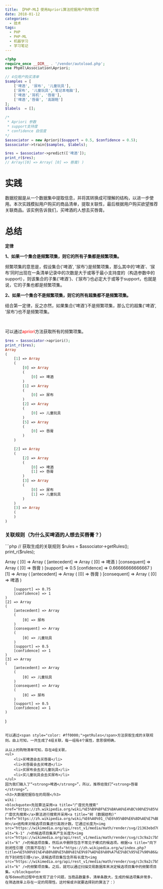```yaml
---
title: 【PHP-ML】使用Apriori算法挖掘用户购物习惯
date: 2018-01-12
categories:
  - 技术
tags: 
  - PHP 
  - PHP-ML
  - 机器学习
  - 学习笔记
---
```

```php
<?php
require_once __DIR__ . '/vendor/autoload.php';
use Phpml\Association\Apriori;

// 4位用户购买清单
$samples = [
    ['啤酒', '尿布', '儿童玩具'],
    ['尿布', '儿童玩具','笔记本电脑'],
    ['啤酒','耳机', '唇膏'],
    ['啤酒','唇膏', '高跟鞋']
];
$labels  = [];

/*
 * Apriori 参数
 * support支持度
 * confidence 自信度
*/
$associator = new Apriori($support = 0.5, $confidence = 0.5);
$associator->train($samples, $labels);

$res = $associator->predict(['啤酒']);
print_r($res);
// Array([0] => Array( [0] => 唇膏) )

```

<h1>实践</h1>
数据挖掘是从一个数据集中提取信息，并将其转换成可理解的结构，以进一步使用。本次实践模拟用户购买的商品清单，提取关联性，最后根据用户购买欲望推荐关联商品。该实例告诉我们，买啤酒的人想去买唇膏。
<h1>总结</h1>
<strong>定律</strong>

<strong>1、如果一个集合是频繁项集，则它的所有子集都是频繁项集。</strong>

频繁项集的意思是，假设集合{'啤酒', '尿布'}是频繁项集，那么其中的‘啤酒’、‘尿布’同时出现在一条清单记录中的次数是大于或等于最小支持度的（构造参数中的support），则该集合的子集{'啤酒'}、{‘尿布’}也必定大于或等于support，也就是说，它的子集也都是频繁项集。

<strong>2、如果一个集合不是频繁项集，则它的所有超集都不是频繁项集。</strong>

结合第一定律，反之亦然，如果集合{‘啤酒’}不是频繁项集，那么它的超集{'啤酒', '尿布'}也不是频繁项集。

&nbsp;

可以通过<span style="color: #ff0000;">apriori</span>方法获取所有的频繁项集。

```php
$res = $associator->apriori();
print_r($res);
Array
(
    [1] => Array
    (
        [0] => Array
        (
            [0] => 啤酒
        )
        [1] => Array
        (
            [0] => 尿布
        )
        [2] => Array
        (
            [0] => 儿童玩具
        )
        [5] => Array
        (
            [0] => 唇膏
        )
    )

    [2] => Array
    (
        [2] => Array
        (
            [0] => 啤酒
            [1] => 唇膏
        )
        [3] => Array
        (
            [0] => 尿布
            [1] => 儿童玩具
        )
    )
    [3] => Array
    (
    )
)

```

<h3>关联规则（为什么买啤酒的人想去买唇膏？）</h3>
```php
// 获取生成的关联规则
$rules = $associator->getRules();
print_r($rules);

Array
(
    [0] => Array
    (
        [antecedent] => Array
        (
            [0] => 啤酒
        )
        [consequent] => Array
        (
            [0] => 唇膏
        )
        [support] => 0.5
        [confidence] => 0.66666666666667
    )
    [1] => Array
    (
        [antecedent] => Array
        (
            [0] => 唇膏
        )
        [consequent] => Array
        (
            [0] => 啤酒
        )
    
        [support] => 0.75
        [confidence] => 1
    )
    [2] => Array
    (
        [antecedent] => Array
        (
            [0] => 尿布
        )
        [consequent] => Array
        (
            [0] => 儿童玩具
        )
        [support] => 0.5
        [confidence] => 1
    )
    [3] => Array
    (
        [antecedent] => Array
        (
            [0] => 儿童玩具
        )
        [consequent] => Array
        (
            [0] => 尿布
        )
        [support] => 0.5
        [confidence] => 1
    )
)

```

可以通过<span style="color: #ff0000;">getRules</span>方法获取生成的关联规则。由上可知，一共生成了4组关联，每一组有4个属性，意思很明确，

从以上的购物清单可知，存在4组关联，
<ul>
 	<li>买啤酒会去买唇膏</li>
 	<li>买唇膏会去买啤酒</li>
 	<li>买尿布会去买儿童玩具</li>
 	<li>买儿童玩具会去买尿布</li>
</ul>
因为我们输入了“<strong>啤酒</strong>”，所以，推荐给我们“<strong>唇膏</strong>”。
<h3>大数据挖掘存在的局限</h3>
wiki：
<blockquote>先验算法采用<a title="广度优先搜索" href="https://zh.wikipedia.org/wiki/%E5%B9%BF%E5%BA%A6%E4%BC%98%E5%85%88%E6%90%9C%E7%B4%A2">广度优先搜索</a>算法进行搜索并采用<a title="树 (数据结构)" href="https://zh.wikipedia.org/wiki/%E6%A0%91_(%E6%95%B0%E6%8D%AE%E7%BB%93%E6%9E%84)">树</a>结构来对候选项目集进行高效计数。它通过长度为<img src="https://wikimedia.org/api/rest_v1/media/math/render/svg/21363ebd7038c93aae93127e7d910fc1b2e2c745" alt="k-1" />的候选项目集来产生长度为<img src="https://wikimedia.org/api/rest_v1/media/math/render/svg/c3c9a2c7b599b37105512c5d570edc034056dd40" alt="k" />的候选项目集，然后从中删除包含不常见子模式的候选项。根据<a title="向下封闭性引理（页面不存在）" href="https://zh.wikipedia.org/w/index.php?title=%E5%90%91%E4%B8%8B%E5%B0%81%E9%97%AD%E6%80%A7%E5%BC%95%E7%90%86&amp;action=edit&amp;redlink=1">向下封闭性引理</a>,该候选项目集包含所有长度为<img src="https://wikimedia.org/api/rest_v1/media/math/render/svg/c3c9a2c7b599b37105512c5d570edc034056dd40" alt="k" />的频繁项目集。之后，就可以通过扫描交易数据库来决定候选项目集中的频繁项目集。</blockquote>
在写demo的过程中也发现了这个问题，当商品数量多，清单条数大，生成的候选项集非常多，在筛选效率上存在一定的局限性。这时候或许就要选择别的算法了：）